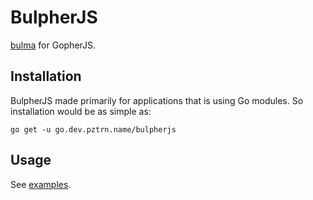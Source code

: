 # BulpherJS

[bulma](https://bulma.io) for GopherJS.

## Installation

BulpherJS made primarily for applications that is using Go modules. So installation would be as simple as:

```shell
go get -u go.dev.pztrn.name/bulpherjs
```

## Usage

See [examples](/examples).
